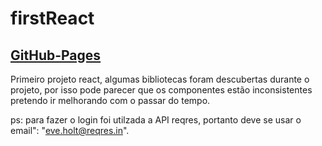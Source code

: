 # firstReact
## [GitHub-Pages](https://bprinzo.github.io/firstReact/) 
Primeiro projeto react, algumas bibliotecas foram descubertas durante o projeto, por isso pode parecer que os componentes estão inconsistentes pretendo ir melhorando com o passar do tempo.


ps: para fazer o login foi utilzada a API reqres, portanto deve se usar o email": "eve.holt@reqres.in".
